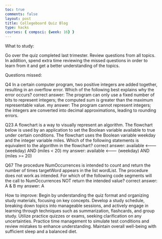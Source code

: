 ```yaml
---
toc: true
comments: false
layout: post
title: Collegeboard Quiz Blog
type: hacks
courses: { compsci: {week: 16} }
---
```

What to study: 

Go over the quiz completed last trimester. Review questions from all topics. In addition, spend extra time reviewing the missed questions in order to learn from it and get a better understanding of the topics.


Questions missed:

Q4 In a certain computer program, two positive integers are added together, resulting in an overflow error. Which of the following best explains why the error occurs?
correct answer: The program can only use a fixed number of bits to represent integers; the computed sum is greater than the maximum representable value.
my answer: The program cannot represent integers; the integers are converted into decimal approximations, leading to rounding errors.

Q23 A flowchart is a way to visually represent an algorithm. The flowchart below is used by an application to set the Boolean variable available to true under certain conditions. The flowchart uses the Boolean variable weekday and the integer variable miles. Which of the following statements is equivalent to the algorithm in the flowchart?
correct answer: available <--- (weekday) AND (miles < 20) 
my answer: available <--- (weekday) AND (miles >= 20)

Q67 The procedure NumOccurrences is intended to count and return the number of times targetWord appears in the list wordList. The procedure does not work as intended. For which of the following code segments will the call to NumOccurrences NOT return the intended value?
correct answer: A & B
my answer: A

How to improve:
Begin by understanding the quiz format and organizing study materials, focusing on key concepts. Develop a study schedule, breaking down topics into manageable sessions, and actively engage in learning through techniques such as summarization, flashcards, and group study. Utilize practice quizzes or exams, seeking clarification on any uncertainties. Practice time management to simulate test conditions and review mistakes to enhance understanding. Maintain overall well-being with sufficient sleep and a balanced diet. 